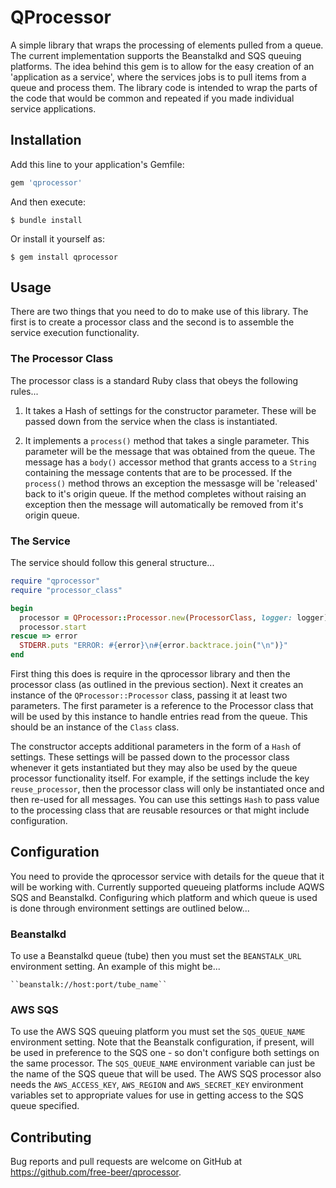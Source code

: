 # QProcessor

A simple library that wraps the processing of elements pulled from a queue. The
current implementation supports the Beanstalkd and SQS queuing platforms. The
idea behind this gem is to allow for the easy creation of an 'application as a
service', where the services jobs is to pull items from a queue and process them.
The library code is intended to wrap the parts of the code that would be common
and repeated if you made individual service applications.

## Installation

Add this line to your application's Gemfile:

```ruby
gem 'qprocessor'
```

And then execute:

    $ bundle install

Or install it yourself as:

    $ gem install qprocessor

## Usage

There are two things that you need to do to make use of this library. The first
is to create a processor class and the second is to assemble the service
execution functionality.

### The Processor Class

The processor class is a standard Ruby class that obeys the following rules...

 1. It takes a Hash of settings for the constructor parameter. These will be
    passed down from the service when the class is instantiated.

 2. It implements a ``process()`` method that takes a single parameter. This
    parameter will be the message that was obtained from the queue. The
    message has a ``body()`` accessor method that grants access to a ``String``
    containing the message contents that are to be processed. If the
    ``process()`` method throws an exception the messasge will be 'released'
    back to it's origin queue. If the method completes without raising an
    exception then the message will automatically be removed from it's origin
    queue.

### The Service

The service should follow this general structure...

```ruby
require "qprocessor"
require "processor_class"

begin
  processor = QProcessor::Processor.new(ProcessorClass, logger: logger)
  processor.start
rescue => error
  STDERR.puts "ERROR: #{error}\n#{error.backtrace.join("\n")}"
end
```

First thing this does is require in the qprocessor library and then the processor
class (as outlined in the previous section). Next it creates an instance of the
``QProcessor::Processor`` class, passing it at least two parameters. The first
parameter is a reference to the Processor class that will be used by this
instance to handle entries read from the queue. This should be an instance of
the ``Class`` class.

The constructor accepts additional parameters in the form of a ``Hash`` of
settings. These settings will be passed down to the processor class whenever
it gets instantiated but they may also be used by the queue processor
functionality itself. For example, if the settings include  the key
``reuse_processor``, then the processor class will only be instantiated once
and then re-used for all messages. You can use this settings ``Hash`` to pass
value to the processing class that are reusable resources or that might include
configuration.

## Configuration

You need to provide the qprocessor service with details for the queue that it
will be working with. Currently supported queueing platforms include AQWS SQS
and Beanstalkd. Configuring which platform and which queue is used is done
through environment settings are outlined below...

### Beanstalkd

To use a Beanstalkd queue (tube) then you must set the ``BEANSTALK_URL``
environment setting. An example of this might be...

    ``beanstalk://host:port/tube_name``

### AWS SQS

To use the AWS SQS queuing platform you must set the ``SQS_QUEUE_NAME``
environment setting. Note that the Beanstalk configuration, if present, will
be used in preference to the SQS one - so don't configure both settings on
the same processor. The ``SQS_QUEUE_NAME`` environment variable can just be
the name of the SQS queue that will be used. The AWS SQS processor also needs
the ``AWS_ACCESS_KEY``, ``AWS_REGION`` and ``AWS_SECRET_KEY`` environment
variables set to appropriate values for use in getting access to the SQS
queue specified.

## Contributing

Bug reports and pull requests are welcome on GitHub at https://github.com/free-beer/qprocessor.
